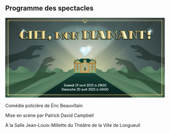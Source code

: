 ## Programme des spectacles

![Ciel, Mon Diamant !](poster.jpg)

Comédie policière de Éric Beauvillain

Mise en scène par Patrick David Campbell

À la Salle Jean-Louis-Millette du Théâtre de la Ville de Longueuil
